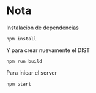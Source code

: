 # Nota

Instalacion de dependencias

```
npm install
```

Y para crear nuevamente el DIST

```
npm run build
```

Para inicar el server

```
npm start
```
